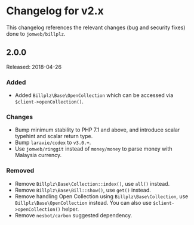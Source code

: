 # Changelog for v2.x

This changelog references the relevant changes (bug and security fixes) done to `jomweb/billplz`.

## 2.0.0

Released: 2018-04-26

### Added

* Added `Billplz\Base\OpenCollection` which can be accessed via `$client->openCollection()`.

### Changes

* Bump minimum stability to PHP 7.1 and above, and introduce scalar typehint and scalar return type.
* Bump `laravie/codex` to `v3.0.+`.
* Use `jomweb/ringgit` instead of `money/money` to parse money with Malaysia currency.

### Removed

* Remove `Billplz\Base\Collection::index()`, use `all()` instead.
* Remove `Billplz\Base\Bill::show()`, use `get()` instead.
* Remove handling Open Collection using `Billplz\Base\Collection`, use `Billplz\Base\OpenCollection` instead. You can also use `$client->openCollection()` helper.
* Remove `nesbot/carbon` suggested dependency.
